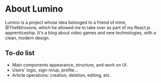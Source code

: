 # About Lumino

Lumino is a project whose idea belonged to a friend of mine, @TheNitroxone, which he allowed me to take over as part of my React.js apprenticeship. It's a blog about video games and new technologies, with a clean, modern design.

## To-do list

- Main components appearance, structure, and work on UI.
- Users' logic, sign-in/up, profile...
- Article operations: creation, deletion, editing, etc.
